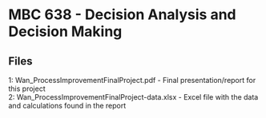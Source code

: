 # MBC 638 - Decision Analysis and Decision Making

## Files
1: Wan_ProcessImprovementFinalProject.pdf - Final presentation/report for this project<br>
2: Wan_ProcessImprovementFinalProject-data.xlsx - Excel file with the data and calculations found in the report
